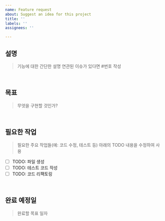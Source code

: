 ```yaml
---
name: Feature request
about: Suggest an idea for this project
title: ''
labels: ''
assignees: ''

---
```


##  설명
> 기능에 대한 간단한 설명
> 연관된 이슈가 있다면 #번호 작성

<br>

## 목표
> 무엇을 구현할 것인가?

<br>

## 필요한 작업
> 필요한 주요 작업들(예: 코드 수정, 테스트 등)
> 아래의 TODO 내용을 수정하여 사용
- [ ] TODO: 파일 생성
- [ ] TODO: 테스트 코드 작성
- [ ] TODO: 코드 리팩토링

<br>

## 완료 예정일
> 완료할 목표 일자
